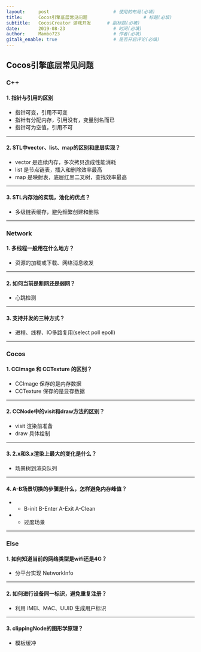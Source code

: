```yaml
---
layout:     post                        # 使用的布局(必填)
title:      Cocos引擎底层常见问题                     # 标题(必填)
subtitle:   CocosCreator 游戏开发      # 副标题(必填)
date:       2019-08-23                  # 时间(必填)
author:     Mambo723                    # 作者(必填)
gitalk_enable: true                     # 是否开启评论(必填)
---
```

## Cocos引擎底层常见问题
### C++
#### 1. 指针与引用的区别
* 指针可变，引用不可变
* 指针有分配内存，引用没有，变量别名而已
* 指针可为空值，引用不可

---

#### 2. STL中vector、list、map的区别和底层实现？
* vector 是连续内存，多次拷贝造成性能消耗
* list 是节点链表，插入和删除效率最高
* map 是映射表，底层红黑二叉树，查找效率最高

---

#### 3. STL内存池的实现，池化的优点？
* 多级链表缓存，避免频繁创建和删除

---

### Network
#### 1. 多线程一般用在什么地方？
* 资源的加载或下载、网络消息收发

---

#### 2. 如何当前是断网还是弱网？
* 心跳检测

---

#### 3. 支持并发的三种方式？
* 进程、线程、IO多路复用(select poll  epoll)

---

### Cocos
#### 1. CCImage 和 CCTexture 的区别？
* CCImage 保存的是内存数据
* CCTexture 保存的是显存数据

---

#### 2. CCNode中的visit和draw方法的区别？
* visit 渲染前准备
* draw 具体绘制

---

#### 3. 2.x和3.x渲染上最大的变化是什么？
* 场景树到渲染队列

---

#### 4. A-B场景切换的步骤是什么，怎样避免内存峰值？
* - B-init   B-Enter  A-Exit  A-Clean
* - 过度场景

---

### Else
#### 1. 如何知道当前的网络类型是wifi还是4G？
* 分平台实现 NetworkInfo

---

#### 2. 如何进行设备同一标识，避免重复注册？
* 利用 IMEI、MAC、UUID 生成用户标识

---

#### 3. clippingNode的图形学原理？
* 模板缓冲
